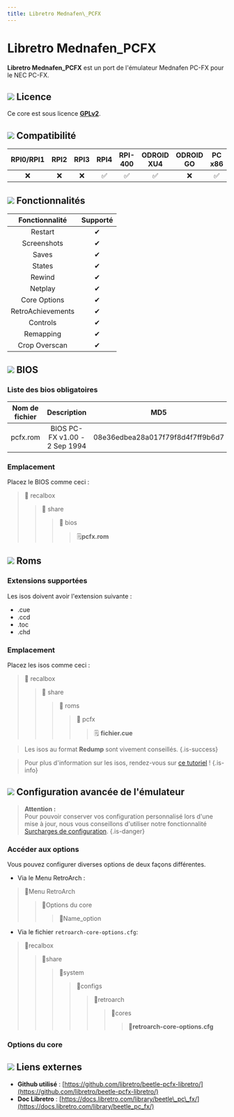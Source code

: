 ```yaml
---
title: Libretro Mednafen\_PCFX
---
```


# Libretro Mednafen\_PCFX

**Libretro Mednafen\_PCFX** est un port de l'émulateur Mednafen PC-FX pour le NEC PC-FX.

## ![](/migration-images/emulateurs/consoles-de-salon/pc-fx/gerald-g-parchment-background-or-border-5.svg) Licence

Ce core est sous licence [**GPLv2**](https://github.com/libretro/beetle-pcfx-libretro/blob/master/COPYING).

## ![](/migration-images/emulateurs/consoles-de-salon/pc-fx/compatibility.png) Compatibilité

| RPI0/RPI1 | RPI2 | RPI3 | RPI4 | RPI-400 | ODROID XU4 | ODROID GO | PC x86 | PC X86\_64 |
| :---: | :---: | :---: | :---: | :---: | :---: | :---: | :---: | :---: |
| ❌ | ❌ | ❌ | ✅ | ✅ | ✅ | ❌ | ✅ | ✅ |

## ![](/migration-images/emulateurs/consoles-de-salon/pc-fx/cogwheel-145804_640.png) Fonctionnalités

| Fonctionnalité | Supporté |
| :---: | :---: |
| Restart | ✔ |
| Screenshots | ✔ |
| Saves | ✔ |
| States | ✔ |
| Rewind | ✔ |
| Netplay | ✔ |
| Core Options | ✔ |
| RetroAchievements | ✔ |
| Controls | ✔ |
| Remapping | ✔ |
| Crop Overscan | ✔ |

## ![](/migration-images/emulateurs/consoles-de-salon/pc-fx/tqfp32.svg) BIOS

### Liste des bios obligatoires

| **Nom de fichier** | Description | MD5 | Fourni |
| :---: | :---: | :---: | :---: |
| pcfx.rom | BIOS PC-FX v1.00 - 2 Sep 1994 | 08e36edbea28a017f79f8d4f7ff9b6d7 | ❌  |

### Emplacement

Placez le BIOS comme ceci :

> 📁 recalbox
>
> > 📁 share
> >
> > > 📁 bios
> > >
> > > > 🗒**pcfx.rom**

## ![](/migration-images/emulateurs/consoles-de-salon/pc-fx/rom-30098_640.png) Roms

### Extensions supportées

Les isos doivent avoir l'extension suivante :

* .cue
* .ccd
* .toc
* .chd

### Emplacement

Placez les isos comme ceci :

> 📁 recalbox
>
> > 📁 share
> >
> > > 📁 roms
> > >
> > > > 📁 pcfx
> > > >
> > > > > 🗒 **fichier.cue**


>Les isos au format **Redump** sont vivement conseillés.
{.is-success}


>Pour plus d'information sur les isos, rendez-vous sur [ce tutoriel](/fr/tutoriels/jeux/generalite/les-roms-et-les-isos) !
{.is-info}

## ![](/migration-images/emulateurs/consoles-de-salon/pc-fx/hammer-28636_640.png) Configuration avancée de l'émulateur


>**Attention :**  
>Pour pouvoir conserver vos configuration personnalisé lors d'une mise à jour, nous vous conseillons d'utiliser notre fonctionnalité [Surcharges de configuration](/fr/usage-avance/surcharge-de-configuration).
{.is-danger}

### Accéder aux options

Vous pouvez configurer diverses options de deux façons différentes.

* Via le Menu RetroArch :

> 📁Menu RetroArch
>
> > 📁Options du core
> >
> > > 🧩Name\_option

* Via le fichier `retroarch-core-options.cfg`:

> 📁recalbox
>
> > 📁share
> >
> > > 📁system
> > >
> > > > 📁configs
> > > >
> > > > > 📁retroarch
> > > > >
> > > > > > 📁cores
> > > > > >
> > > > > > > 🧩**retroarch-core-options.cfg**

### Options du core

## ![](/migration-images/emulateurs/consoles-de-salon/pc-fx/kisspng-web-development-world-wide-web-computer-icons-webs-world-wide-web-icon-png-5ab05c24477216.4540070115215073642927.png) Liens externes

* **Github utilisé** : [https://github.com/libretro/beetle-pcfx-libretro/](https://github.com/libretro/beetle-pcfx-libretro/)
* **Doc Libretro** : [https://docs.libretro.com/library/beetle\_pc\_fx/](https://docs.libretro.com/library/beetle_pc_fx/)

